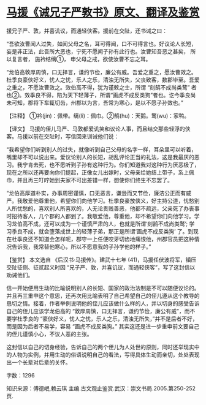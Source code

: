 # [马援《诫兄子严敦书》原文、翻译及鉴赏](https://www.vrrw.net/wx/14077.html)

援兄子严、敦，并喜讥议，而通轻侠客。援前在交阯，还书诫之曰：

“吾欲汝曹闻人过失，如闻父母之名，耳可得闻，口不可得言也。好议论人长短，妄是非正法，此吾所大恶也，宁死不愿闻子孙有此行也。汝曹知吾恶之甚矣， 所以复言者， 施衿结缡①， 申父母之戒，欲使汝曹不忘之耳。

“龙伯高敦厚周慎，口无择言，谦约节俭，廉公有威。吾爱之重之，愿汝曹效之。杜季良豪侠好义，忧人之忧，乐人之乐，清浊无所失，父丧致客，数郡毕至。吾爱之重之，不愿汝曹效之。效伯高不得，犹为谨敕之士，所谓 “刻鹄不成尚类鹜” 者也②。效季良不得，陷为天下轻薄子，所谓“画虎不成反类狗”者也。讫今季良尚未可知，郡将下车辄切齿，州郡以为言，吾常为寒心，是以不愿子孙效也。”

【注释】 ①衿(jin)：佩带。缡(li)：佩巾。②鹄(hu)：天鹅。鹜(wu)：家鸭。



【译文】 马援的侄儿马严、马敦都爱讥笑和议论人事，而且结交那些轻浮的侠客。马援以前在交阯时，写信回来训诫他们说：

“我希望你们听到别人的过失，就像听到自己父母的名字一样，耳朵里可以听着，嘴里却不可以说出来。爱议论别人的长短，胡乱评论正当的礼法，这是我最厌的恶习。我宁肯去死，也不愿听到子孙有这种行为。你们知道我对这种行为厌恶极了，现在之所以还再要向你们提起，正像女儿出嫁时，父母亲给她结上带子，系上佩巾，并且再三叮咛她到夫家不可出差错一样，想使你们终生不忘罢了。

“龙伯高厚道朴实，办事周密谨慎，口无恶言，谦逊而又节俭，廉洁公正而有威严。我敬爱他尊重他，希望你们向他学习。杜季良豪放侠义，好主持公道，忧愁别人所忧愁的，喜欢别人所喜欢的，人无论贵贱善恶，他都不疏远，父亲死了办丧事时招待客人，几个郡的人都到了。我敬爱他，尊重他，却不希望你们向他学习。学习龙伯高不成，还可以成为一个谨慎严肃的人，也就是所谓‘刻鹄不成尚类鹜’; 学习季良不成，就会堕落成世上的轻薄子弟，那正是所谓‘画虎不成反类狗’ 了。到现在杜季良还不知道会怎样呢，郡守一上任便咬牙切齿地痛恨他，州郡官员把这种情况告诉我，我常替他寒心，所以不愿意我的子孙学他的样子。”

【鉴赏】 本文选自 《后汉书·马援传》。建武十七年 (41)，马援任伏波将军，镇压交阯征侧、征贰起义时因 “兄子严、敦，并喜讥议，而通轻侠客”，写了这封信以劝诫他们。

信一开始便用生动的比喻说明别人的长短、国家的政治法制是不可以随便议论的。并且再三重申这个意思，还再次用比喻表明了自己希望自己的侄儿遵从这个教导的恳切之情。接着，作者举例说明他的侄儿应该做什么样的人，并以切身的感受告诉自己的侄儿应该学龙伯高的 “敦厚周慎，口无择言，谦约节俭，廉公有威”，而不要学杜季良的 “豪侠好义，忧人之忧，乐人之乐，清浊无所失，”并不是后者不好，而是因为后者不易学，容易 “画虎不成反类狗。” 其实这还是进一步重申前文要自己的侄儿谨慎小心，不议人恶的主张。

这封信以自己的切身经验，告诉自己的两个侄儿为人处世的原则，同时还举现实中的人物为实例，并用生动的俗语说明自己的看法，写得具体生动而亲切，处处表现出一个长辈对后辈的关怀。

字数：1296

知识来源：傅德岷,赖云琪 主编.古文观止鉴赏.武汉：崇文书局.2005.第250-252页.

